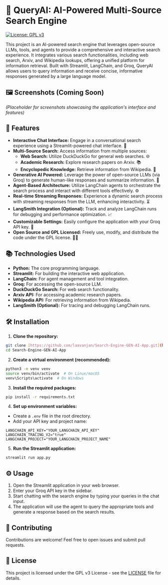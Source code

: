 
# 🔎 QueryAI: AI-Powered Multi-Source Search Engine

[![License: GPL v3](https://img.shields.io/badge/License-GPLv3-blue.svg)](https://www.gnu.org/licenses/gpl-3.0)

This project is an AI-powered search engine that leverages open-source LLMs, tools, and agents to provide a comprehensive and interactive search experience. It integrates various search functionalities, including web search, Arxiv, and Wikipedia lookups, offering a unified platform for information retrieval. Built with Streamlit, LangChain, and Groq, QueryAI allows users to query information and receive concise, informative responses generated by a large language model.

## 🖼️ Screenshots (Coming Soon)

*(Placeholder for screenshots showcasing the application's interface and features)*

## 🚀 Features

* **Interactive Chat Interface:** Engage in a conversational search experience using a Streamlit-powered chat interface. 💬
* **Multi-Source Search:** Access information from multiple sources:
    * **Web Search:** Utilize DuckDuckGo for general web searches. 🌐
    * **Academic Research:** Explore research papers on Arxiv. 📚
    * **Encyclopedic Knowledge:** Retrieve information from Wikipedia. 📖
* **Generative AI Powered:** Leverage the power of open-source LLMs (via Groq) to generate human-like responses and summarize information. 🤖
* **Agent-Based Architecture:** Utilize LangChain agents to orchestrate the search process and interact with different tools effectively. ⚙️
* **Real-time Streaming Responses:** Experience a dynamic search process with streaming responses from the LLM, enhancing interactivity. ⏳
* **LangSmith Integration (Optional):** Track and analyze LangChain runs for debugging and performance optimization. 📈
* **Customizable Settings:** Easily configure the application with your Groq API key. 🔑
* **Open Source and GPL Licensed:** Freely use, modify, and distribute the code under the GPL license. 🧑‍💻

## 📚 Technologies Used

* **Python:** The core programming language.
* **Streamlit:** For building the interactive web application.
* **LangChain:** For agent management and tool integration.
* **Groq:** For accessing the open-source LLM.
* **DuckDuckGo Search:** For web search functionality.
* **Arxiv API:** For accessing academic research papers.
* **Wikipedia API:** For retrieving information from Wikipedia.
* **LangSmith (Optional):** For tracing and debugging LangChain runs.


## 🛠️ Installation

1. **Clone the repository:**

```bash
git clone [https://github.com/laavanjan/Search-Engine-GEN-AI-App.git](https://github.com/laavanjan/Search-Engine-GEN-AI-App.git)
cd Search-Engine-GEN-AI-App
```

2. **Create a virtual environment (recommended):**

```bash
python3 -m venv venv
source venv/bin/activate  # On Linux/macOS
venv\Scripts\activate  # On Windows
```

3. **Install the required packages:**

```bash
pip install -r requirements.txt
```

4. **Set up environment variables:**

* Create a `.env` file in the root directory.
* Add your API key and project name:

```
LANGCHAIN_API_KEY="YOUR_LANGCHAIN_API_KEY"
LANGCHAIN_TRACING_V2="true"
LANGCHAIN_PROJECT="YOUR_LANGCHAIN_PROJECT_NAME"
```

5. **Run the Streamlit application:**

```bash
streamlit run app.py
```

## ⚙️ Usage

1. Open the Streamlit application in your web browser.
2. Enter your Groq API key in the sidebar.
3. Start chatting with the search engine by typing your queries in the chat input.
4. The application will use the agent to query the appropriate tools and generate a response based on the search results.


## 🤝 Contributing

Contributions are welcome! Feel free to open issues and submit pull requests.

## 📄 License

This project is licensed under the GPL v3 License - see the [LICENSE](LICENSE) file for details.

